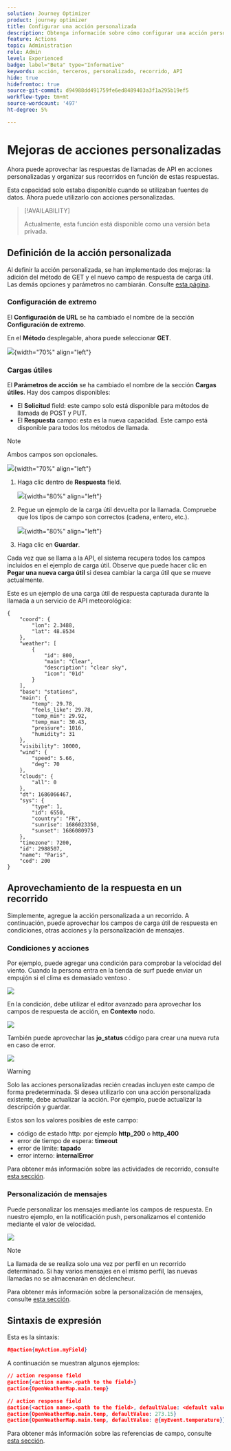 ```yaml
---
solution: Journey Optimizer
product: journey optimizer
title: Configurar una acción personalizada
description: Obtenga información sobre cómo configurar una acción personalizada
feature: Actions
topic: Administration
role: Admin
level: Experienced
badge: label="Beta" type="Informative"
keywords: acción, terceros, personalizado, recorrido, API
hide: true
hidefromtoc: true
source-git-commit: d94988dd491759fe6ed8489403a3f1a295b19ef5
workflow-type: tm+mt
source-wordcount: '497'
ht-degree: 5%

---
```


# Mejoras de acciones personalizadas

Ahora puede aprovechar las respuestas de llamadas de API en acciones personalizadas y organizar sus recorridos en función de estas respuestas.

Esta capacidad solo estaba disponible cuando se utilizaban fuentes de datos. Ahora puede utilizarlo con acciones personalizadas.

>[!AVAILABILITY]
>
>Actualmente, esta función está disponible como una versión beta privada.

## Definición de la acción personalizada

Al definir la acción personalizada, se han implementado dos mejoras: la adición del método de GET y el nuevo campo de respuesta de carga útil. Las demás opciones y parámetros no cambiarán. Consulte [esta página](../action/about-custom-action-configuration.md).

### Configuración de extremo

El **Configuración de URL** se ha cambiado el nombre de la sección **Configuración de extremo**.

En el **Método** desplegable, ahora puede seleccionar **GET**.

![](assets/action-response1.png){width="70%" align="left"}

### Cargas útiles

El **Parámetros de acción** se ha cambiado el nombre de la sección **Cargas útiles**. Hay dos campos disponibles:

* El **Solicitud** field: este campo solo está disponible para métodos de llamada de POST y PUT.
* El **Respuesta** campo: esta es la nueva capacidad. Este campo está disponible para todos los métodos de llamada.

>[!NOTE]
> 
>Ambos campos son opcionales.

![](assets/action-response2.png){width="70%" align="left"}

1. Haga clic dentro de **Respuesta** field.

   ![](assets/action-response3.png){width="80%" align="left"}

1. Pegue un ejemplo de la carga útil devuelta por la llamada. Compruebe que los tipos de campo son correctos (cadena, entero, etc.).

   ![](assets/action-response4.png){width="80%" align="left"}

1. Haga clic en **Guardar**.

Cada vez que se llama a la API, el sistema recupera todos los campos incluidos en el ejemplo de carga útil. Observe que puede hacer clic en **Pegar una nueva carga útil** si desea cambiar la carga útil que se mueve actualmente.

Este es un ejemplo de una carga útil de respuesta capturada durante la llamada a un servicio de API meteorológica:

```
{
    "coord": {
        "lon": 2.3488,
        "lat": 48.8534
    },
    "weather": [
        {
            "id": 800,
            "main": "Clear",
            "description": "clear sky",
            "icon": "01d"
        }
    ],
    "base": "stations",
    "main": {
        "temp": 29.78,
        "feels_like": 29.78,
        "temp_min": 29.92,
        "temp_max": 30.43,
        "pressure": 1016,
        "humidity": 31
    },
    "visibility": 10000,
    "wind": {
        "speed": 5.66,
        "deg": 70
    },
    "clouds": {
        "all": 0
    },
    "dt": 1686066467,
    "sys": {
        "type": 1,
        "id": 6550,
        "country": "FR",
        "sunrise": 1686023350,
        "sunset": 1686080973
    },
    "timezone": 7200,
    "id": 2988507,
    "name": "Paris",
    "cod": 200
}
```

## Aprovechamiento de la respuesta en un recorrido

Simplemente, agregue la acción personalizada a un recorrido. A continuación, puede aprovechar los campos de carga útil de respuesta en condiciones, otras acciones y la personalización de mensajes.

### Condiciones y acciones

Por ejemplo, puede agregar una condición para comprobar la velocidad del viento. Cuando la persona entra en la tienda de surf puede enviar un empujón si el clima es demasiado ventoso .

![](assets/action-response5.png)

En la condición, debe utilizar el editor avanzado para aprovechar los campos de respuesta de acción, en **Contexto** nodo.

![](assets/action-response6.png)

También puede aprovechar las **jo_status** código para crear una nueva ruta en caso de error.

![](assets/action-response7.png)

>[!WARNING]
>
>Solo las acciones personalizadas recién creadas incluyen este campo de forma predeterminada. Si desea utilizarlo con una acción personalizada existente, debe actualizar la acción. Por ejemplo, puede actualizar la descripción y guardar.

Estos son los valores posibles de este campo:

* código de estado http: por ejemplo **http_200** o **http_400**
* error de tiempo de espera: **timeout**
* error de límite: **tapado**
* error interno: **internalError**

Para obtener más información sobre las actividades de recorrido, consulte [esta sección](../building-journeys/about-journey-activities.md).

### Personalización de mensajes

Puede personalizar los mensajes mediante los campos de respuesta. En nuestro ejemplo, en la notificación push, personalizamos el contenido mediante el valor de velocidad.

![](assets/action-response8.png)

>[!NOTE]
>
>La llamada de se realiza solo una vez por perfil en un recorrido determinado. Si hay varios mensajes en el mismo perfil, las nuevas llamadas no se almacenarán en déclencheur.

Para obtener más información sobre la personalización de mensajes, consulte [esta sección](../personalization/personalize.md).

## Sintaxis de expresión

Esta es la sintaxis:

```json
#@action{myAction.myField} 
```

A continuación se muestran algunos ejemplos:

```json
// action response field
@action{<action name>.<path to the field>}
@action{OpenWeatherMap.main.temp}
```

```json
// action response field
@action{<action name>.<path to the field>, defaultValue: <default value expression>}
@action{OpenWeatherMap.main.temp, defaultValue: 273.15}
@action{OpenWeatherMap.main.temp, defaultValue: @{myEvent.temperature}} 
```

Para obtener más información sobre las referencias de campo, consulte [esta sección](../building-journeys/expression/field-references.md).
